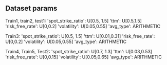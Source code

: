 ## Dataset params

Train1, train2, test1:
 'spot_strike_ratio': U[0.5, 1.5]
 'ttm': U[0.5,1.5]
 'risk_free_rate': U[0,0.2]
 'volatility': U[0.05,0.55]
 'avg_type': ARITHMETIC

Train3:
 'spot_strike_ratio': U[0.5, 1.5]
 'ttm': U[0.01,0.31]
 'risk_free_rate': U[0,0.2]
 'volatility': U[0.05,0.55]
 'avg_type': ARITHMETIC

Train4, Train5, Test2:
 'spot_strike_ratio': U[0.7, 1.3]
 'ttm': U[0.03,0.53]
 'risk_free_rate': U[0,0.15]
 'volatility': U[0.05,0.65]
 'avg_type': ARITHMETIC
